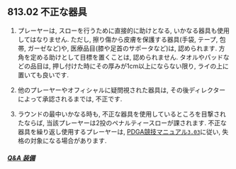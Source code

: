 ## 813.02 不正な器具

1. プレーヤーは,
スローを行うために直接的に助けとなる,
いかなる器具も使用してはなりません.
ただし,
擦り傷から皮膚を保護する器具(手袋, テープ, 包帯, ガーゼなど)や,
医療品目(膝や足首のサポータなど)は,
認められます.
方角を定める助けとして目標を置くことは,
認められません.
タオルやパッドなどの品目は,
押し付けた時にその厚みが1cm以上にならない限り,
ライの上に置いても良いです.

1. 他のプレーヤーやオフィシャルに疑問視された器具は,
その後ディレクターによって承認されるまでは,
不正です.

1. ラウンドの最中いかなる時も,
不正な器具を使用しているところを目撃されたならば,
当該プレーヤーは2投のペナルティースローが課されます.
不正な器具を繰り返し使用するプレーヤーは,
[PDGA競技マニュアル`3.03`](http://www.jpdga.jp/dgcm.php)に従い,
失格の対象になる場合があります.

##### [Q&A 装備](qa-equ)
